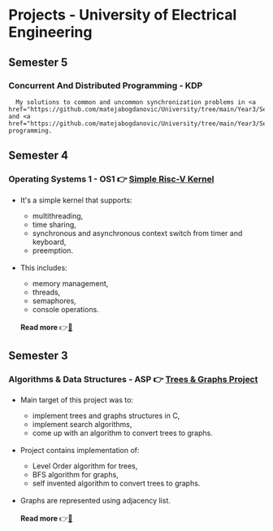 # Projects - University of Electrical Engineering

## Semester 5

### Concurrent And Distributed Programming - KDP

      My solutions to common and uncommon synchronization problems in <a href="https://github.com/matejabogdanovic/University/tree/main/Year3/Semester5/KDP/Concurrent">concurrent</a> and <a href="https://github.com/matejabogdanovic/University/tree/main/Year3/Semester5/KDP/Distributed">distributed</a> programming.

## Semester 4

### Operating Systems 1 - OS1 👉 <a href="https://github.com/matejabogdanovic/University/tree/main/Year2/Semester4/OS1/riscv-simple-kernel">Simple Risc-V Kernel</a>

- <div>
      It's a simple kernel that supports:
      <ul>
        <li>multithreading, </li>
        <li>time sharing, </li>
        <li>synchronous and asynchronous context switch from timer and keyboard, </li>
        <li>preemption.</li>
      </ul>
    </div>
    <br>
- <div>
      This includes:
      <ul>
        <li>memory management, </li>
        <li>threads, </li>
        <li>semaphores, </li>
        <li>console operations.</li>
      </ul>
    </div>
    <br>
    <div><strong>Read more </strong>👉<a href="https://github.com/matejabogdanovic/University/blob/main/Year2/Semester4/OS1/riscv-simple-kernel/Projektni%20zadatak%202024.%20v1.0.pdf">📄</a></div>

## Semester 3

### Algorithms & Data Structures - ASP 👉 <a href="https://github.com/matejabogdanovic/University/tree/main/Year2/Semester3/ASP/Trees%20and%20Graphs">Trees & Graphs Project</a>

- <div>
      Main target of this project was to:
      <ul>
        <li>implement trees and graphs structures in C, </li>
        <li>implement search algorithms, </li>
         <li>come up with an algorithm to convert trees to graphs. </li>
      </ul> 
    </div>
    <br>
- <div>
      Project contains implementation of:
      <ul>
        <li>Level Order algorithm for trees, </li>
        <li>BFS algorithm for graphs, </li>
        <li>self invented algorithm to convert trees to graphs. </li>
      </ul> 
    </div>
    <br>
- <div>Graphs are represented using adjacency list. </div>
  <br>
  <div><strong>Read more </strong>👉<a href="https://github.com/matejabogdanovic/University/blob/main/Year2/Semester3/ASP/Trees%20and%20Graphs/13E112ASP_DZ_2324.pdf">📄</a>
  </div>

